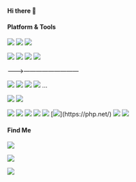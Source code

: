 **Hi there 👋**

<!-- [![](https://github-readme-stats.vercel.app/api?username=tamshen&show_icons=true&icon_color=0366d6&bg_color=ffffff&hide_title=true&hide=contribs&include_all_commits=true)](#) -->

#### Platform & Tools
[![](https://img.shields.io/badge/Windows-10-2376bc?style=flat-square&logo=windows&logoColor=ffffff)](https://www.microsoft.com/windows/get-windows-10)
[![](https://img.shields.io/badge/macOS-MBPx86-da11b5?style=flat-square&logo=apple&logoColor=ffffff)](https://www.apple.com.cn/macbook-pro/)
[![](https://img.shields.io/badge/macOS-MinixARM-da11b5?style=flat-square&logo=apple&logoColor=ffffff)]([https://www.apple.com.cn/macbook-pro/](https://www.apple.com.cn/mac-mini/))

[![](https://img.shields.io/badge/iPhone-%20A%20-313132?style=flat-square&logo=apple&logoColor=ffffff)](https://www.apple.com/)
[![](https://img.shields.io/badge/Android-%20MTK%20-f0c450?style=flat-square&logo=Android&logoColor=white)](#)
[![](https://img.shields.io/badge/Android-%20Qualcomm%20-2A2AE9?style=flat-square&logo=Android&logoColor=white)](#)
[![](https://img.shields.io/badge/Android%20x%2086-%20Intel%20-2a66b1?style=flat-square&logo=Android&logoColor=white)](#)

<!--[![](https://img.shields.io/badge/Android-Lenovo%20Z5%20Pro%20GT-f5010c?style=flat-square&logo=Android&logoColor=white)](https://activity.lenovo.com.cn/activity/moto/introduce/lenovoz5pro/html/gt/index.html)-->

———>—————————

[![](https://img.shields.io/badge/Ps-31a8ff?style=flat-square&logo=Adobe-Photoshop&logoColor=001e36)](https://adobe.com/)
[![](https://img.shields.io/badge/Ai-ff9a00?style=flat-square&logo=Adobe-Illustrator&logoColor=330000)](https://adobe.com/)
[![](https://img.shields.io/badge/Id-49021f?style=flat-square&logo=Adobe-InDesign&logoColor=ff3366)](https://adobe.com/)
[![](https://img.shields.io/badge/Figma-272727?style=flat-square&logo=Figma&logoColor=ffffff)](https://figma.com/)
...

[![](https://img.shields.io/badge/IDE-Visual%20Studio%20Code-blue?style=flat-square&logo=visual-studio-code&logoColor=ffffff)](https://code.visualstudio.com/)
[![](https://img.shields.io/badge/-Git-f05032?style=flat-square&logo=git&logoColor=white)](https://git-scm.com/)

[![](https://img.shields.io/badge/-HTML5-E34F26?style=flat-square&logo=html5&logoColor=white)](https://html.spec.whatwg.org/)
[![](https://img.shields.io/badge/-Sass-cc6699?style=flat-square&logo=sass&logoColor=white)](https://sass-lang.com/)
[![](https://img.shields.io/badge/-CSS3-1572B6?style=flat-square&logo=css3&logoColor=white)](https://www.w3.org/Style/CSS/)
[![](https://img.shields.io/badge/-JavaScript-f7e018?style=flat-square&logo=javascript&logoColor=white)](https://www.ecma-international.org/)
[![](https://img.shields.io/badge/-NPM-cb3837?style=flat-square&logo=npm&logoColor=white)](https://npmjs.com/)
[![](https://img.shields.io/badge/-Php(5.6+)-8892BF?style=flat-square&logo=Python&logoColor=white)](https://php.net/)
[![](https://img.shields.io/badge/-Python3(low)-3776ab?style=flat-square&logo=Python&logoColor=white)](https://python.com/)
[![](https://img.shields.io/badge/-C%20Sharp(low)-4c7f16?style=flat-square&logo=C-Sharp&logoColor=ffffff)](http://msdn.microsoft.com/en-us/library/67ef8sbd.aspx)








#### Find Me

[![](https://img.shields.io/badge/-Bilibili-00A1D6?style=flat-square&logo=bilibili&logoColor=white)](https://space.bilibili.com/37856001)



[![](https://github-readme-stats.vercel.app/api/top-langs/?username=tamshen&hide_title=true&layout=compact)](#)

[![](https://count.getloli.com/get/@tamshen?theme=capoo-2)](#)





<!--
[![](https://img.shields.io/badge/-Node.js(low)-43853d?style=flat-square&logo=node.js&logoColor=ffffff)](https://nodejs.org/)
[![](https://genshin-card.getloli.com/rand/204527426.png)](#)
**Tamshen/Tamshen** is a ✨ _special_ ✨ repository because its `README.md` (this file) appears on your GitHub profile.
<p align="left"><img width='300px' src='https://tva1.sinaimg.cn/mw690/006bfoyggy1gc4dug6esyj30go09eaao.jpg'/></p>




**⬇️ Click on the message ⬇️**

[![](https://chat.getloli.com/room/@tamshen.github/svg?width=600&height=280&limit=20&theme=light&fontSize=13&title=tamshen@github:%20~)](https://chat.getloli.com/room/@tamshen.github?title=Tamshen%E7%9A%84Github%E7%95%99%E8%A8%80%E6%9D%BF)



Here are some ideas to get you started:

- 🔭 I’m currently working on ...
- 🌱 I’m currently learning ...
- 👯 I’m looking to collaborate on ...
- 🤔 I’m looking for help with ...
- 💬 Ask me about ...
- 📫 How to reach me: ...
- 😄 Pronouns: ...
- ⚡ Fun fact: ...
-->
